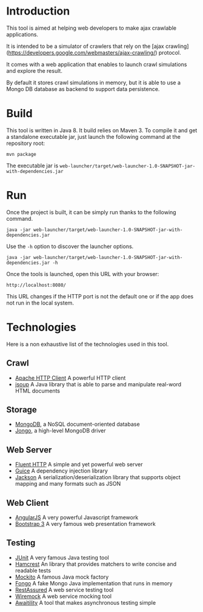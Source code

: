 # Introduction

This tool is aimed at helping web developers to make ajax crawlable applications.

It is intended to be a simulator of crawlers that rely on the [ajax crawling]
(https://developers.google.com/webmasters/ajax-crawling/) protocol.

It comes with a web application that enables to launch crawl simulations and explore the result.

By default it stores crawl simulations in memory, but it is able to use a Mongo DB database as backend to support 
data persistence.

# Build

This tool is written in Java 8. It build relies on Maven 3.
To compile it and get a standalone executable jar, just launch the following command at the repository root:

    mvn package
   
The executable jar is `web-launcher/target/web-launcher-1.0-SNAPSHOT-jar-with-dependencies.jar`

# Run

Once the project is built, it can be simply run thanks to the following command.

    java -jar web-launcher/target/web-launcher-1.0-SNAPSHOT-jar-with-dependencies.jar
    
Use the `-h` option to discover the launcher options.

    java -jar web-launcher/target/web-launcher-1.0-SNAPSHOT-jar-with-dependencies.jar -h

Once the tools is launched, open this URL with your browser:

    http://localhost:8080/

This URL changes if the HTTP port is not the default one or if the app does not run in the local system.

# Technologies

Here is a non exhaustive list of the technologies used in this tool.

## Crawl

* [Apache HTTP Client](http://hc.apache.org/) A powerful HTTP client
* [jsoup](http://jsoup.org/) A Java library that is able to parse and manipulate real-word HTML documents

## Storage

* [MongoDB](http://www.mongodb.org/), a NoSQL document-oriented database
* [Jongo](http://jongo.org/), a high-level MongoDB driver

## Web Server

* [Fluent HTTP](https://github.com/CodeStory/fluent-http) A simple and yet powerful web server
* [Guice](https://github.com/google/guice) A dependency injection library
* [Jackson](https://github.com/FasterXML/jackson) A serialization/deserialization library that supports object mapping
 and many formats such as JSON

## Web Client

* [AngularJS](https://angularjs.org/) A very powerful Javascript framework
* [Bootstrap 3](http://getbootstrap.com/) A very famous web presentation framework 

## Testing

* [JUnit](http://junit.org/) A very famous Java testing tool
* [Hamcrest](http://hamcrest.org/) An library that provides matchers to write concise and readable tests
* [Mockito](https://github.com/mockito/mockito) A famous Java mock factory
* [Fongo](https://github.com/fakemongo/fongo) A fake Mongo Java implementation that runs in memory
* [RestAssured](https://code.google.com/p/rest-assured/) A web service testing tool
* [Wiremock](http://wiremock.org/) A web service mocking tool
* [Awaitility](https://github.com/jayway/awaitility) A tool that makes asynchronous testing simple
